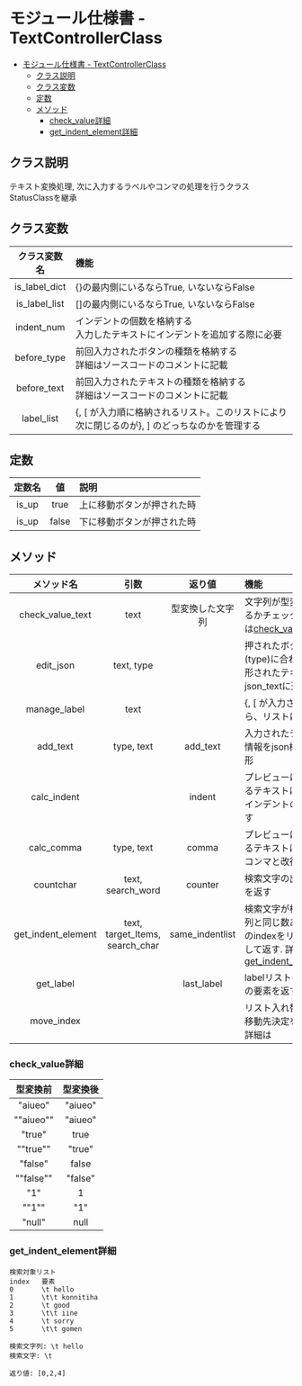 # モジュール仕様書 - TextControllerClass

- [モジュール仕様書 - TextControllerClass](#モジュール仕様書---textcontrollerclass)
  - [クラス説明](#クラス説明)
  - [クラス変数](#クラス変数)
  - [定数](#定数)
  - [メソッド](#メソッド)
    - [check\_value詳細](#check_value詳細)
    - [get\_indent\_element詳細](#get_indent_element詳細)

## クラス説明

テキスト変換処理, 次に入力するラベルやコンマの処理を行うクラス </br> StatusClassを継承

## クラス変数

| クラス変数名 | 機能 |
| :--: | :-- |
| is_label_dict | {}の最内側にいるならTrue, いないならFalse |
| is_label_list | []の最内側にいるならTrue, いないならFalse |
| indent_num | インデントの個数を格納する </br> 入力したテキストにインデントを追加する際に必要 |
| before_type | 前回入力されたボタンの種類を格納する </br> 詳細はソースコードのコメントに記載|
| before_text | 前回入力されたテキストの種類を格納する </br> 詳細はソースコードのコメントに記載 |
| label_list | {, [ が入力順に格納されるリスト。このリストにより次に閉じるのが}, ] のどっちなのかを管理する |

## 定数

| 定数名 | 値 | 説明 |
| :--: | :--: | :-- |
| is_up | true | 上に移動ボタンが押された時 |
| is_up | false | 下に移動ボタンが押された時 |

## メソッド

| メソッド名 | 引数 | 返り値 | 機能 |
| :--: | :--: | :--: | :-- |
| check_value_text | text | 型変換した文字列 | 文字列が型変換できるかチェック.詳細は[check_value](#check_value詳細) |
| edit_json | text, type |  | 押されたボタン(type)に合わせて整形されたテキストをjson_textに追加 |
| manage_label | text |  | {, [ が入力されたら、リストに追加 |
| add_text | type, text | add_text | 入力されたテキスト情報をjson構造に整形 |
| calc_indent |  | indent | プレビューに追加するテキストに必要なインデントの数を返す |
| calc_comma | type, text | comma | プレビューに追加するテキストに必要なコンマと改行を返す |
| countchar | text, search_word | counter | 検索文字の出現回数を返す |
| get_indent_element | text, target_Items, search_char | same_indentlist | 検索文字が検索文字列と同じ数ある要素のindexをリストにして返す. 詳細は[get_indent_element](#get_indent_element詳細) |
| get_label |  | last_label | labelリストの最後の要素を返す |
| move_index | | | リスト入れ替え時の移動先決定を行う.詳細は|

### check_value詳細

| 型変換前 | 型変換後 |
|:--:|:--:|
| "aiueo" | "aiueo" |
| ""aiueo"" | "aiueo" |
| "true" | true |
| ""true"" | "true" |
| "false" | false |
| ""false"" | "false" |
| "1" | 1 |
| ""1"" | "1" |
| "null" | null |

### get_indent_element詳細

    検索対象リスト
    index   要素
    0       \t hello
    1       \t\t konnitiha
    2       \t good
    3       \t\t iine
    4       \t sorry
    5       \t\t gomen

    検索文字列: \t hello
    検索文字: \t

    返り値: [0,2,4]

